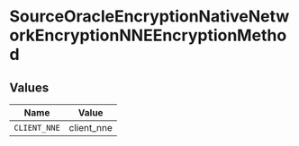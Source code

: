 # SourceOracleEncryptionNativeNetworkEncryptionNNEEncryptionMethod


## Values

| Name         | Value        |
| ------------ | ------------ |
| `CLIENT_NNE` | client_nne   |